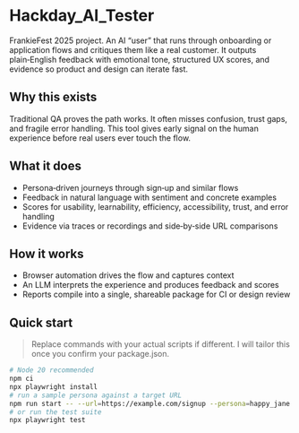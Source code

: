 # Hackday_AI_Tester

FrankieFest 2025 project. An AI “user” that runs through onboarding or application flows and critiques them like a real customer. It outputs plain‑English feedback with emotional tone, structured UX scores, and evidence so product and design can iterate fast.

## Why this exists
Traditional QA proves the path works. It often misses confusion, trust gaps, and fragile error handling. This tool gives early signal on the human experience before real users ever touch the flow.

## What it does
- Persona‑driven journeys through sign‑up and similar flows
- Feedback in natural language with sentiment and concrete examples
- Scores for usability, learnability, efficiency, accessibility, trust, and error handling
- Evidence via traces or recordings and side‑by‑side URL comparisons

## How it works
- Browser automation drives the flow and captures context
- An LLM interprets the experience and produces feedback and scores
- Reports compile into a single, shareable package for CI or design review

## Quick start
> Replace commands with your actual scripts if different. I will tailor this once you confirm your package.json.

```bash
# Node 20 recommended
npm ci
npx playwright install
# run a sample persona against a target URL
npm run start -- --url=https://example.com/signup --persona=happy_jane
# or run the test suite
npx playwright test
